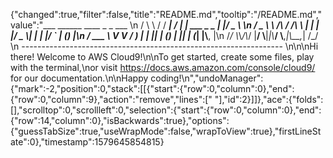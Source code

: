 {"changed":true,"filter":false,"title":"README.md","tooltip":"/README.md","value":"___        ______     ____ _                 _  ___  \n        / \\ \\      / / ___|   / ___| | ___  _   _  __| |/ _ \\ \n       / _ \\ \\ /\\ / /\\___ \\  | |   | |/ _ \\| | | |/ _` | (_) |\n      / ___ \\ V  V /  ___) | | |___| | (_) | |_| | (_| |\\__, |\n     /_/   \\_\\_/\\_/  |____/   \\____|_|\\___/ \\__,_|\\__,_|  /_/ \n ----------------------------------------------------------------- \n\n\nHi there! Welcome to AWS Cloud9!\n\nTo get started, create some files, play with the terminal,\nor visit https://docs.aws.amazon.com/console/cloud9/ for our documentation.\n\nHappy coding!\n","undoManager":{"mark":-2,"position":0,"stack":[[{"start":{"row":0,"column":0},"end":{"row":0,"column":9},"action":"remove","lines":["         "],"id":2}]]},"ace":{"folds":[],"scrolltop":0,"scrollleft":0,"selection":{"start":{"row":0,"column":0},"end":{"row":14,"column":0},"isBackwards":true},"options":{"guessTabSize":true,"useWrapMode":false,"wrapToView":true},"firstLineState":0},"timestamp":1579645854815}